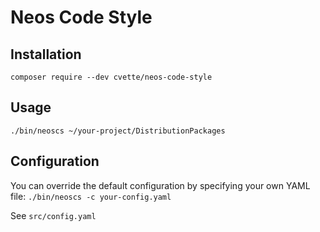 # Neos Code Style

## Installation
`composer require --dev cvette/neos-code-style`

## Usage
`./bin/neoscs ~/your-project/DistributionPackages`

## Configuration

You can override the default configuration by specifying your own YAML file:
`./bin/neoscs -c your-config.yaml`

See `src/config.yaml`